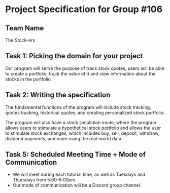 # Project Specification for Group #106

## Team Name

The Stock-ers

## Task 1: Picking the domain for your project
Our program will serve the purpose of track stock quotes, users will be able to create a portfolio, track the value of 
it and view information about the stocks in the portfolio.

## Task 2: Writing the specification
The fundamental functions of the program will include stock tracking, quotes tracking, historical quotes, and creating 
personalized stock portfolio.

The program will also 
have a stock simulation mode, where the program allows users to stimulate a hypothetical stock portfolio and allows the
user to stimulate stock exchanges, which includes buy, sell, deposit, withdraw, dividend payments, and more using the 
real-world data.


## Task 5: Scheduled Meeting Time + Mode of Communication
- We will meet during each tutorial time, as well as Tuesdays and Thursdays from 5:00-6:00pm.
- Our mode of communication will be a Discord group channel.
